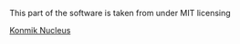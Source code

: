 This part of the software is taken from under MIT licensing

[Konmik Nucleus](https://github.com/konmik/nucleus/)
